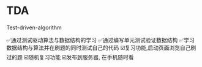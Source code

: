 # TDA
Test-driven-algorithm

✅通过测试驱动算法与数据结构的学习
✅通过编写单元测试验证数据结构
✅学习数据结构与算法并在刷题的同时测试自己的代码
☑️复习功能,启动页面浏览自己刷过的题
☑️随机复习功能
☑️发布到服务器, 在手机随时看

